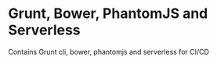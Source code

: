 # Grunt, Bower, PhantomJS and Serverless

Contains Grunt cli, bower, phantomjs and serverless for CI/CD

